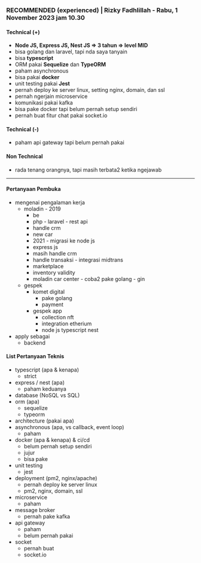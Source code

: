 ### **RECOMMENDED (experienced)** | Rizky Fadhlillah - Rabu, 1 November 2023 jam 10.30

#### Technical (+) 

- **Node JS, Express JS, Nest JS => 3 tahun => level MID**  
- bisa golang dan laravel, tapi nda saya tanyain
- bisa **typescript**
- ORM pakai **Sequelize** dan **TypeORM**
- paham asynchronous
- bisa pakai **docker**
- unit testing pakai **Jest**
- pernah deploy ke server linux, setting nginx, domain, dan ssl
- pernah ngerjain microservice
- komunikasi pakai kafka
- bisa pake docker tapi belum pernah setup sendiri
- pernah buat fitur chat pakai socket.io

#### Technical (-)  

- paham api gateway tapi belum pernah pakai

#### Non Technical  

- rada tenang orangnya, tapi masih terbata2 ketika ngejawab

---

#### Pertanyaan Pembuka

- mengenai pengalaman kerja  
	- moladin - 2019
		- be
		- php - laravel - rest api
		- handle crm
		- new car
		- 2021 - migrasi ke node js
		- express js
		- masih handle crm
		- handle transaksi - integrasi midtrans
		- marketplace
		- inventory validity
		- moladin car center - coba2 pake golang - gin
	- gespek
		- komet digital
			- pake golang
			- payment
		- gespek app
			- collection nft
			- integration etherium
			- node js typescript nest
- apply sebagai
	- backend


#### List Pertanyaan Teknis

- typescript (apa & kenapa)
	- strict
- express / nest (apa)
	- paham keduanya
- database (NoSQL vs SQL)
- orm (apa)
	- sequelize
	- typeorm
- architecture (pakai apa)
- asynchronous (apa, vs callback, event loop)
	- paham
- docker (apa & kenapa) & ci/cd
	- belum pernah setup sendiri
	- jujur
	- bisa pake
- unit testing
	- jest
- deployment (pm2, nginx/apache)
	- pernah deploy ke server linux
	- pm2, nginx, domain, ssl
- microservice
	- paham
- message broker
	- pernah pake kafka
- api gateway
	- paham
	- belum pernah pakai
- socket
	- pernah buat
	- socket.io
